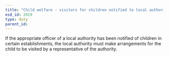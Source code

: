 ```yaml
---
title: "Child welfare - visitors for children notified to local authority"
esd_id: 2019
type: duty
parent_id:  
---
```


If the appropriate officer of a local authority has been notified of children in certain establishments, the local authority must make arrangements for the child to be visited by a representative of the authority.

